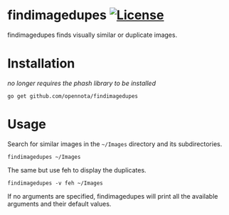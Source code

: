 findimagedupes [![License](http://img.shields.io/:license-gpl3-blue.svg)](http://www.gnu.org/licenses/gpl-3.0.html)
==============

findimagedupes finds visually similar or duplicate images.

# Installation

*no longer requires the phash library to be installed*

    go get github.com/opennota/findimagedupes

# Usage

Search for similar images in the `~/Images` directory and its subdirectories.

    findimagedupes ~/Images

The same but use feh to display the duplicates.

    findimagedupes -v feh ~/Images

If no arguments are specified, findimagedupes will print all the available arguments and their default values.
